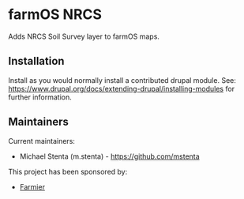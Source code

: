# farmOS NRCS

Adds NRCS Soil Survey layer to farmOS maps.

## Installation

Install as you would normally install a contributed drupal module. See:
https://www.drupal.org/docs/extending-drupal/installing-modules for further
information.

## Maintainers

Current maintainers:
* Michael Stenta (m.stenta) - https://github.com/mstenta

This project has been sponsored by:
* [Farmier](http://farmier.com)

